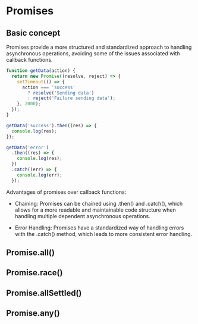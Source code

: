 # Promises

## Basic concept
Promises provide a more structured and standardized approach to handling asynchronous operations, avoiding some of the issues associated with callback functions.

```javascript
function getData(action) {
  return new Promise((resolve, reject) => {
    setTimeout(() => {
      action === 'success'
        ? resolve('Sending data')
        : reject('Failure sending data');
    }, 2000);
  });
}

getData('success').then((res) => {
  console.log(res);
});

getData('error')
  .then((res) => {
    console.log(res);
  })
  .catch((err) => {
    console.log(err);
  });
```

Advantages of promises over callback functions:
- Chaining: Promises can be chained using .then() and .catch(), which allows for a more readable and maintainable code structure when handling multiple dependent asynchronous operations.

- Error Handling: Promises have a standardized way of handling errors with the .catch() method, which leads to more consistent error handling.

## Promise.all()

## Promise.race()

## Promise.allSettled()

## Promise.any()